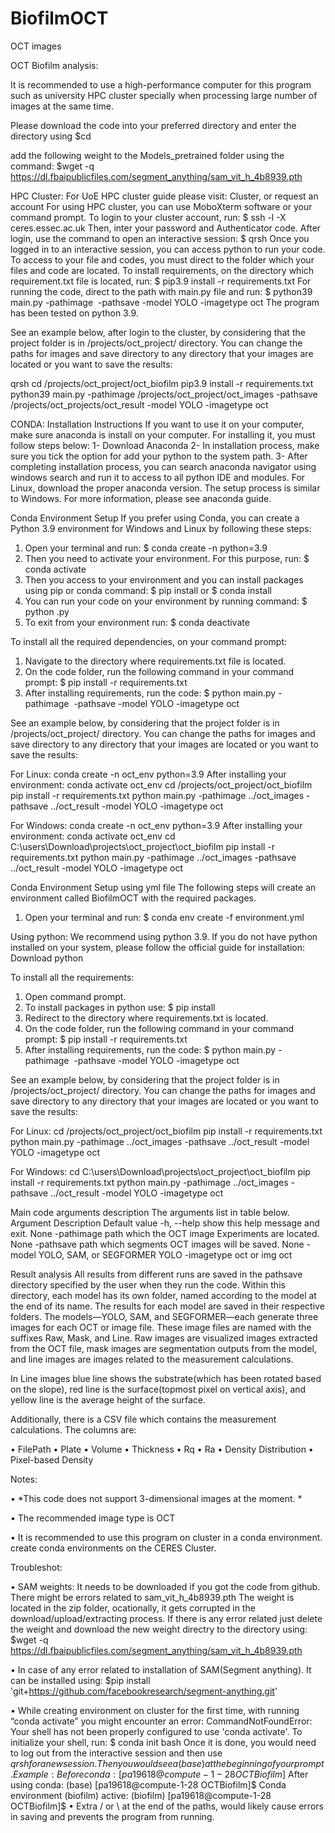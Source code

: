 # BiofilmOCT
OCT images

OCT Biofilm analysis:

It is recommended to use a high-performance computer for this program such as university HPC cluster specially when processing large number of images at the same time. 

Please download the code into your preferred directory and enter the directory using $cd 

add the following weight to the Models_pretrained folder using the command:
 $wget -q https://dl.fbaipublicfiles.com/segment_anything/sam_vit_h_4b8939.pth


HPC Cluster:
For UoE HPC cluster guide please visit:  Cluster, or request an account 
For using HPC cluster, you can use MoboXterm software or your command prompt. To login to your cluster account, run:
	$ ssh -l <username> -X ceres.essec.ac.uk
Then, inter your password and Authenticator code. After login, use the command to open an interactive session:
	$ qrsh
Once you logged in to an interactive session, you can access python to run your code.
To access to your file and codes, you must direct to the folder which your files and code are located.
To install requirements, on the directory which requirement.txt file is located, run:
	$ pip3.9 install -r requirements.txt
For running the code, direct to the path with main.py file and run:
$ python39 main.py -pathimage <image directory> -pathsave <save directory> -model YOLO -imagetype oct
The program has been tested on python 3.9. 

See an example below, after login to the cluster, by considering that the project folder is in /projects/oct_project/ directory. You can change the paths for images and save directory to any directory that your images are located or you want to save the results:

qrsh
cd /projects/oct_project/oct_biofilm
pip3.9 install -r requirements.txt
python39 main.py -pathimage /projects/oct_project/oct_images -pathsave /projects/oct_projects/oct_result -model YOLO -imagetype oct



CONDA:
Installation Instructions
If you want to use it on your computer, make sure anaconda is install on your computer. For installing it, you must follow steps below:
1-	Download Anaconda
2-	In installation process, make sure you tick the option for add your python to the system path.
3-	After completing installation process, you can search anaconda navigator using windows search and run it to access to all python IDE and modules.
For Linux, download the proper anaconda version. The setup process is similar to Windows. For more information, please see anaconda guide.

Conda Environment Setup 
If you prefer using Conda, you can create a Python 3.9 environment for Windows and Linux by following these steps:
1.	Open your terminal and run:
$ conda create -n <environment name> python=3.9
2.	Then you need to activate your environment. For this purpose, run:
$ conda activate <environment name>
3.	Then you access to your environment and you can install packages using pip or conda command: 
$ pip install <package name> 
or 
$ conda install <package name>
4.	You can run your code on your environment by running command: 
$ python <your code name>.py
5.	To exit from your environment run: 
$ conda deactivate

To install all the required dependencies, on your command prompt:
1.	Navigate to the directory where requirements.txt file is located.
2.	On the code folder, run the following command in your command prompt:
$ pip install -r requirements.txt
3.	After installing requirements, run the code:
$ python main.py -pathimage <image directory> -pathsave <directory to save folder> -model YOLO -imagetype oct

See an example below, by considering that the project folder is in /projects/oct_project/ directory. You can change the paths for images and save directory to any directory that your images are located or you want to save the results:

For Linux:
conda create -n oct_env python=3.9
After installing your environment:
conda activate oct_env
cd /projects/oct_project/oct_biofilm
pip install -r requirements.txt
python main.py -pathimage ../oct_images -pathsave ../oct_result -model YOLO -imagetype oct

For Windows:
conda create -n oct_env python=3.9
After installing your environment:
conda activate oct_env
cd C:\users\Download\projects\oct_project\oct_biofilm
pip install -r requirements.txt
python main.py -pathimage ../oct_images -pathsave ../oct_result -model YOLO -imagetype oct

Conda Environment Setup using yml file
The following steps will create an environment called BiofilmOCT with the required packages.
1.	Open your terminal and run:
$ conda env create -f environment.yml


Using python:
We recommend using python 3.9. If you do not have python installed on your system, please follow the official guide for installation: Download python 



To install all the requirements:
1.	Open command prompt.
2.	To install packages in python use:
$ pip install <package name>
3.	Redirect to the directory where requirements.txt is located.
4.	On the code folder, run the following command in your command prompt:
$ pip install -r requirements.txt
5.	After installing requirements, run the code:
$ python main.py -pathimage <image directory> -pathsave <directory to save folder> -model YOLO -imagetype oct

See an example below, by considering that the project folder is in /projects/oct_project/ directory. You can change the paths for images and save directory to any directory that your images are located or you want to save the results:

For Linux:
cd /projects/oct_project/oct_biofilm
pip install -r requirements.txt
python main.py -pathimage ../oct_images -pathsave ../oct_result -model YOLO -imagetype oct

For Windows:
cd C:\users\Download\projects\oct_project\oct_biofilm
pip install -r requirements.txt
python main.py -pathimage ../oct_images -pathsave ../oct_result -model YOLO -imagetype oct


Main code arguments description
The arguments list in table below.
Argument	Description	Default value
-h, --help	show this help message and exit.	None
-pathimage	path which the OCT image Experiments are located.	None
-pathsave	path which segments OCT images will be saved.	None
-model	YOLO, SAM, or SEGFORMER	YOLO
-imagetype	oct or img	oct

Result analysis
All results from different runs are saved in the pathsave directory specified by the user when they run the code. Within this directory, each model has its own folder, named according to the model at the end of its name. The results for each model are saved in their respective folders.
The models—YOLO, SAM, and SEGFORMER—each generate three images for each OCT or image file. These image files are named with the suffixes Raw, Mask, and Line. Raw images are visualized images extracted from the OCT file, mask images are segmentation outputs from the model, and line images are images related to the measurement calculations.

In Line images blue line shows the substrate(which has been rotated based on the slope), red line is the surface(topmost pixel on vertical axis), and yellow line is the average height of the surface.

Additionally, there is a CSV file which contains the measurement calculations. The columns are: 

•	FilePath
•	Plate
•	Volume
•	Thickness
•	Rq
•	Ra
•	Density Distribution
•	Pixel-based Density



Notes:

•	*This code does not support 3-dimensional images at the moment. *

•	The recommended image type is OCT

•	It is recommended to use this program on cluster in a conda environment. create conda environments on the CERES Cluster.

Troubleshot:

•	SAM weights:
It needs to be downloaded if you got the code from github.
There might be errors related to sam_vit_h_4b8939.pth The weight is located in the zip folder, ocationally, it gets corrupted in the download/upload/extracting process.
If there is any error related just delete the weight and download the new weight directry to the directory using:
 $wget -q https://dl.fbaipublicfiles.com/segment_anything/sam_vit_h_4b8939.pth

•	In case of any error related to installation of SAM(Segment anything). It can be installed using:
$pip install 'git+https://github.com/facebookresearch/segment-anything.git'

•	While creating environment on cluster for the first time, with running “conda activate” you might encounter an error: CommandNotFoundError: Your shell has not been properly configured to use 'conda activate'.
To initialize your shell, run:
$ conda init bash
Once it is done, you would need to log out from the interactive session and then use $qrsh for a new session. Then you would see a (base) at the beginning of your prompt.
Example:
Before conda: [pa19618@compute-1-28 OCTBiofilm]$
After using conda: (base) [pa19618@compute-1-28 OCTBiofilm]$
Conda environment (biofilm) active: (biofilm) [pa19618@compute-1-28 OCTBiofilm]$
•	Extra / or \ at the end of the paths, would likely cause errors in saving and prevents the program from running.

